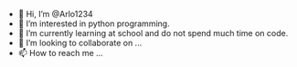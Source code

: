 - 👋 Hi, I’m @Arlo1234
- 👀 I’m interested in python programming.
- 🌱 I’m currently learning at school and do not spend much time on code. 
- 💞️ I’m looking to collaborate on ...
- 📫 How to reach me ...

<!---
Arlo1234/Arlo1234 is a ✨ special ✨ repository because its `README.md` (this file) appears on your GitHub profile.
You can click the Preview link to take a look at your changes.
--->
